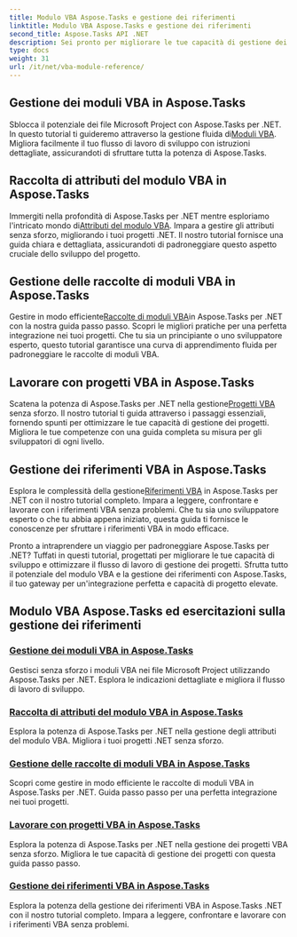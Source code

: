 ```yaml
---
title: Modulo VBA Aspose.Tasks e gestione dei riferimenti
linktitle: Modulo VBA Aspose.Tasks e gestione dei riferimenti
second_title: Aspose.Tasks API .NET
description: Sei pronto per migliorare le tue capacità di gestione dei progetti utilizzando Aspose.Tasks .NET? Tuffati nei nostri tutorial completi per il modulo VBA e la gestione dei riferimenti.
type: docs
weight: 31
url: /it/net/vba-module-reference/
---
```


## Gestione dei moduli VBA in Aspose.Tasks

 Sblocca il potenziale dei file Microsoft Project con Aspose.Tasks per .NET. In questo tutorial ti guideremo attraverso la gestione fluida di[Moduli VBA](./managing-vba-modules/). Migliora facilmente il tuo flusso di lavoro di sviluppo con istruzioni dettagliate, assicurandoti di sfruttare tutta la potenza di Aspose.Tasks.

## Raccolta di attributi del modulo VBA in Aspose.Tasks

 Immergiti nella profondità di Aspose.Tasks per .NET mentre esploriamo l'intricato mondo di[Attributi del modulo VBA](./vba-module-attribute-collection/). Impara a gestire gli attributi senza sforzo, migliorando i tuoi progetti .NET. Il nostro tutorial fornisce una guida chiara e dettagliata, assicurandoti di padroneggiare questo aspetto cruciale dello sviluppo del progetto.

## Gestione delle raccolte di moduli VBA in Aspose.Tasks

 Gestire in modo efficiente[Raccolte di moduli VBA](./vba-module-collections/)in Aspose.Tasks per .NET con la nostra guida passo passo. Scopri le migliori pratiche per una perfetta integrazione nei tuoi progetti. Che tu sia un principiante o uno sviluppatore esperto, questo tutorial garantisce una curva di apprendimento fluida per padroneggiare le raccolte di moduli VBA.

## Lavorare con progetti VBA in Aspose.Tasks

 Scatena la potenza di Aspose.Tasks per .NET nella gestione[Progetti VBA](./vba-projects/) senza sforzo. Il nostro tutorial ti guida attraverso i passaggi essenziali, fornendo spunti per ottimizzare le tue capacità di gestione dei progetti. Migliora le tue competenze con una guida completa su misura per gli sviluppatori di ogni livello.

## Gestione dei riferimenti VBA in Aspose.Tasks

 Esplora le complessità della gestione[Riferimenti VBA](./vba-references/) in Aspose.Tasks per .NET con il nostro tutorial completo. Impara a leggere, confrontare e lavorare con i riferimenti VBA senza problemi. Che tu sia uno sviluppatore esperto o che tu abbia appena iniziato, questa guida ti fornisce le conoscenze per sfruttare i riferimenti VBA in modo efficace.

Pronto a intraprendere un viaggio per padroneggiare Aspose.Tasks per .NET? Tuffati in questi tutorial, progettati per migliorare le tue capacità di sviluppo e ottimizzare il flusso di lavoro di gestione dei progetti. Sfrutta tutto il potenziale del modulo VBA e la gestione dei riferimenti con Aspose.Tasks, il tuo gateway per un'integrazione perfetta e capacità di progetto elevate.
## Modulo VBA Aspose.Tasks ed esercitazioni sulla gestione dei riferimenti
### [Gestione dei moduli VBA in Aspose.Tasks](./managing-vba-modules/)
Gestisci senza sforzo i moduli VBA nei file Microsoft Project utilizzando Aspose.Tasks per .NET. Esplora le indicazioni dettagliate e migliora il flusso di lavoro di sviluppo.
### [Raccolta di attributi del modulo VBA in Aspose.Tasks](./vba-module-attribute-collection/)
Esplora la potenza di Aspose.Tasks per .NET nella gestione degli attributi del modulo VBA. Migliora i tuoi progetti .NET senza sforzo.
### [Gestione delle raccolte di moduli VBA in Aspose.Tasks](./vba-module-collections/)
Scopri come gestire in modo efficiente le raccolte di moduli VBA in Aspose.Tasks per .NET. Guida passo passo per una perfetta integrazione nei tuoi progetti.
### [Lavorare con progetti VBA in Aspose.Tasks](./vba-projects/)
Esplora la potenza di Aspose.Tasks per .NET nella gestione dei progetti VBA senza sforzo. Migliora le tue capacità di gestione dei progetti con questa guida passo passo.
### [Gestione dei riferimenti VBA in Aspose.Tasks](./vba-references/)
Esplora la potenza della gestione dei riferimenti VBA in Aspose.Tasks .NET con il nostro tutorial completo. Impara a leggere, confrontare e lavorare con i riferimenti VBA senza problemi.